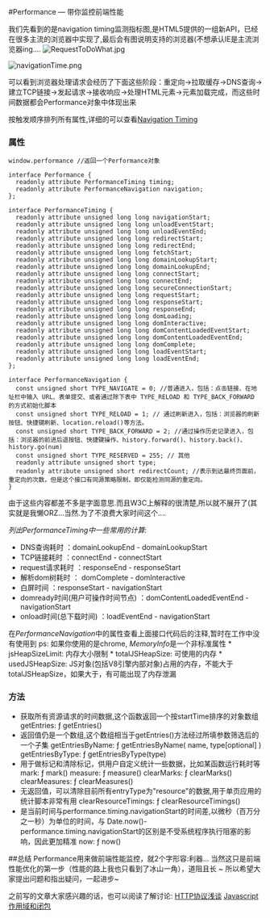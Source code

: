 #Performance — 带你监控前端性能

我们先看到的是navigation timing监测指标图,是HTML5提供的一组新API，已经在很多主流的浏览器中实现了,最后会有图说明支持的浏览器(不想承认IE是主流浏览器ing….
![RequestToDoWhat.jpg](https://upload-images.jianshu.io/upload_images/3290028-154cd7733a0a5486.jpg?imageMogr2/auto-orient/strip%7CimageView2/2/w/1240)

![navigationTime.png](https://upload-images.jianshu.io/upload_images/3290028-66f0a4ffe6b5a2e7.png?imageMogr2/auto-orient/strip%7CimageView2/2/w/1240)

可以看到浏览器处理请求会经历了下面这些阶段：重定向→拉取缓存→DNS查询→建立TCP链接→发起请求→接收响应→处理HTML元素→元素加载完成，而这些时间数据都会Performance对象中体现出来

按触发顺序排列所有属性,详细的可以查看[Navigation Timing](https://www.w3.org/TR/navigation-timing/)
### 属性
```
window.performance //返回一个Performance对象

interface Performance {
  readonly attribute PerformanceTiming timing;
  readonly attribute PerformanceNavigation navigation;
};

interface PerformanceTiming {
  readonly attribute unsigned long long navigationStart;
  readonly attribute unsigned long long unloadEventStart;
  readonly attribute unsigned long long unloadEventEnd;
  readonly attribute unsigned long long redirectStart;
  readonly attribute unsigned long long redirectEnd;
  readonly attribute unsigned long long fetchStart;
  readonly attribute unsigned long long domainLookupStart;
  readonly attribute unsigned long long domainLookupEnd;
  readonly attribute unsigned long long connectStart;
  readonly attribute unsigned long long connectEnd;
  readonly attribute unsigned long long secureConnectionStart;
  readonly attribute unsigned long long requestStart;
  readonly attribute unsigned long long responseStart;
  readonly attribute unsigned long long responseEnd;
  readonly attribute unsigned long long domLoading;
  readonly attribute unsigned long long domInteractive;
  readonly attribute unsigned long long domContentLoadedEventStart;
  readonly attribute unsigned long long domContentLoadedEventEnd;
  readonly attribute unsigned long long domComplete;
  readonly attribute unsigned long long loadEventStart;
  readonly attribute unsigned long long loadEventEnd;
};

interface PerformanceNavigation {
  const unsigned short TYPE_NAVIGATE = 0; //普通进入，包括：点击链接、在地址栏中输入 URL、表单提交、或者通过除下表中 TYPE_RELOAD 和 TYPE_BACK_FORWARD 的方式初始化脚本
  const unsigned short TYPE_RELOAD = 1; // 通过刷新进入，包括：浏览器的刷新按钮、快捷键刷新、location.reload()等方法。
  const unsigned short TYPE_BACK_FORWARD = 2; //通过操作历史记录进入，包括：浏览器的前进后退按钮、快捷键操作、history.forward()、history.back()、history.go(num)
  const unsigned short TYPE_RESERVED = 255; // 其他
  readonly attribute unsigned short type;
  readonly attribute unsigned short redirectCount; //表示到达最终页面前，重定向的次数，但是这个接口有同源策略限制，即仅能检测同源的重定向。
}
```

由于这些内容都差不多是字面意思.而且W3C上解释的很清楚,所以就不展开了(其实就是我懒ORZ…当然.为了不浪费大家时间这个….

*列出PerformanceTiming中一些常用的计算*:
* DNS查询耗时 ：domainLookupEnd - domainLookupStart
* TCP链接耗时 ：connectEnd - connectStart
* request请求耗时 ：responseEnd - responseStart
* 解析dom树耗时 ： domComplete - domInteractive
* 白屏时间 ：responseStart - navigationStart
* domready时间(用户可操作时间节点) ：domContentLoadedEventEnd - navigationStart
* onload时间(总下载时间) ：loadEventEnd - navigationStart

在*PerformanceNavigation*中的属性查看上面接口代码后的注释,暂时在工作中没有使用到
ps: 如果你使用的是chrome, *MemoryInfo*是一个非标准属性
	* jsHeapSizeLimit: 内存大小限制
	* totalJSHeapSize: 可使用的内存
	* usedJSHeapSize: JS对象(包括V8引擎内部对象)占用的内存，不能大于totalJSHeapSize，如果大于，有可能出现了内存泄漏
	
### 方法
* 获取所有资源请求的时间数据,这个函数返回一个按startTime排序的对象数组
getEntries:  ƒ getEntries() 
* 返回值仍是一个数组,这个数组相当于getEntries()方法经过所填参数筛选后的一个子集
getEntriesByName:  ƒ getEntriesByName( name, type[optional] )
getEntriesByType:  ƒ getEntriesByType(type)
* 用于做标记和清除标记，供用户自定义统计一些数据，比如某函数运行耗时等
mark:  ƒ mark()
measure:  ƒ measure()
clearMarks:  ƒ clearMarks()
clearMeasures:  ƒ clearMeasures()
* 无返回值，可以清除目前所有entryType为"resource"的数据,用于单页应用的统计脚本非常有用
clearResourceTimings:  ƒ clearResourceTimings()
* 是当前时间与performance.timing.navigationStart的时间差,以微秒（百万分之一秒）为单位的时间，与 Date.now()-performance.timing.navigationStart的区别是不受系统程序执行阻塞的影响，因此更加精准
now:  ƒ now()

##总结
Performance用来做前端性能监控，就2个字形容:利器...
当然这只是前端性能优化的第一步（性能的路上我也只看到了冰山一角），道阻且长 ~ 所以希望大家提出问题和指出疑问，一起进步~

之前写的文章大家感兴趣的话，也可以阅读了解讨论:
[HTTP协议浅谈](https://www.jianshu.com/p/3d1a2e37c25d)
[Javascript作用域和闭包](https://www.jianshu.com/p/544d1c3db1c7)

